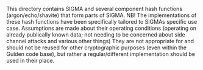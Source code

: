 This directory contains SIGMA and several component hash functions (argon/echo/shavite) that form parts of SIGMA.
NB! The implementations of these hash functions have been specifically tailored to SIGMAs specific use case. Assumptions are made about their operating conditions (operating on already publically known data; not needing to be concerned about side channel attacks and various other things)
They are not appropriate for and should not be reused for other cryptographic purposes (even within the Gulden code base), but rather a regular/different implementation should be used in their place.

